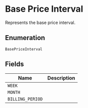 # Base Price Interval

Represents the base price interval.

## Enumeration

`BasePriceInterval`

## Fields

| Name | Description |
|  --- | --- |
| `WEEK` |  |
| `MONTH` |  |
| `BILLING_PERIOD` |  |
